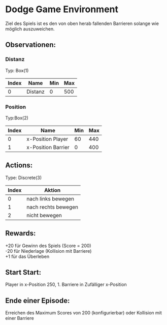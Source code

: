 # Dodge Game Environment

Ziel des Spiels ist es den von oben herab fallenden Barrieren solange wie möglich auszuweichen.

## Observationen:
### Distanz
Typ: Box(1)<br>

|Index|Name|Min|Max|
| --- | --- | --- |  ---  |
 |0|Distanz| 0|500|

### Position
Typ:Box(2)<br>

|Index|Name| Min| Max|
| --- | --- | --- | --- |
|0|x-Position Player| 60| 440|
|1|x-Position Barrier|0| 400|

## Actions:
Type: Discrete(3)<br>

| Index 	| Aktion              	|
|-------	|---------------------	|
| 0     	| nach links bewegen  	|
| 1     	| nach rechts bewegen 	|
| 2     	| nicht bewegen       	|

## Rewards:
+20 für Gewinn des Spiels (Score = 200)<br>
-20 für Niederlage (Kollision mit Barriere)<br>
+1 für das Überleben<br>

## Start Start:
Player in x-Position 250, 1. Barriere in Zufälliger x-Position

## Ende einer Episode:
Erreichen des Maximum Scores von 200 (konfigurierbar) oder Kollision mit einer Barriere
